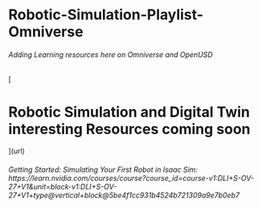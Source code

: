 # Robotic-Simulation-Playlist-Omniverse
<h6>Adding Learning resources here on Omniverse and OpenUSD </h6>
[<h1>
  Robotic Simulation and Digital Twin interesting Resources coming soon
</h1>](url)
<h6>
  Getting Started: Simulating Your First Robot in Isaac Sim:  https://learn.nvidia.com/courses/course?course_id=course-v1:DLI+S-OV-27+V1&unit=block-v1:DLI+S-OV-27+V1+type@vertical+block@5be4f1cc931b4524b721309a9e7b0eb7
</h6>
